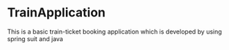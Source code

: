 # TrainApplication
This is a basic train-ticket booking application which is developed by using spring suit and java
